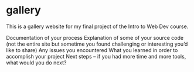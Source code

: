 # gallery
This is a gallery website for my final project of the Intro to Web Dev course.

Documentation of your process
Explanation of some of your source code (not the entire site but sometime you found challenging or interesting you’d like to share)
Any issues you encountered
What you learned in order to accomplish your project
Next steps – if you had more time and more tools, what would you do next?